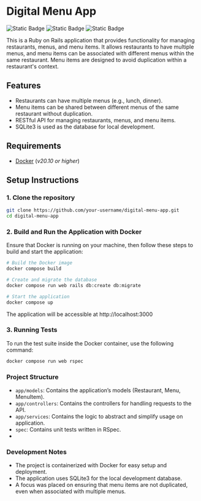 # Digital Menu App

![Static Badge](https://img.shields.io/badge/Ruby-3.3.1-282828?style=flat&logo=ruby&logoColor=282828&labelColor=CC342D) ![Static Badge](https://img.shields.io/badge/RSpec-3.13-282828?style=flat&logo=rubygems&logoColor=282828&labelColor=f53e5c) ![Static Badge](https://img.shields.io/badge/Docker-27.3.1-282828?style=flat&logo=docker&logoColor=282828&labelColor=2496ED)

This is a Ruby on Rails application that provides functionality for managing restaurants, menus, and menu items. It allows restaurants to have multiple menus, and menu items can be associated with different menus within the same restaurant. Menu items are designed to avoid duplication within a restaurant's context.

## Features

- Restaurants can have multiple menus (e.g., lunch, dinner).
- Menu items can be shared between different menus of the same restaurant without duplication.
- RESTful API for managing restaurants, menus, and menu items.
- SQLite3 is used as the database for local development.
  
## Requirements

- [Docker](https://docs.docker.com/get-started/get-docker/) (_v20.10 or higher_)

## Setup Instructions

### 1. Clone the repository

```sh
git clone https://github.com/your-username/digital-menu-app.git
cd digital-menu-app
````

### 2. Build and Run the Application with Docker

Ensure that Docker is running on your machine, then follow these steps to build and start the application:

````sh
# Build the Docker image
docker compose build
````
````sh
# Create and migrate the database
docker compose run web rails db:create db:migrate
````
````sh
# Start the application
docker compose up
````

The application will be accessible at http://localhost:3000

### 3. Running Tests

To run the test suite inside the Docker container, use the following command:

````sh
docker compose run web rspec
````

### Project Structure

- `app/models`: Contains the application’s models (Restaurant, Menu, MenuItem).
- `app/controllers`: Contains the controllers for handling requests to the API.
- `app/services`: Contains the logic to abstract and simplify usage on application.
- `spec`: Contains unit tests written in RSpec.
- 
### Development Notes

- The project is containerized with Docker for easy setup and deployment.
- The application uses SQLite3 for the local development database.
- A focus was placed on ensuring that menu items are not duplicated, even when associated with multiple menus.
